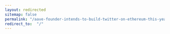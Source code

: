 ```yaml
---
layout: redirected
sitemap: false
permalink: "/aave-founder-intends-to-build-twitter-on-ethereum-this-year/"
redirect_to:  "/"
---
```

